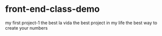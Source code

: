 # front-end-class-demo
my first project-1
the best la vida
the best project in my life
the best way to create your numbers